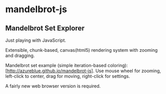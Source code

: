 # mandelbrot-js
Mandelbrot Set Explorer
---

Just playing with JavaScript.

Extensible, chunk-based, canvas(html5) rendering system with zooming and dragging.

Mandelbrot set example (simple iteration-based coloring): [http://azureblue.github.io/mandelbrot-js]. Use mouse wheel for zooming, left-click to center, drag for moving, right-click for settings.

A fairly new web browser version is required.
